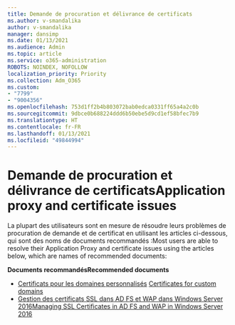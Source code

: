 ```yaml
---
title: Demande de procuration et délivrance de certificats
ms.author: v-smandalika
author: v-smandalika
manager: dansimp
ms.date: 01/13/2021
ms.audience: Admin
ms.topic: article
ms.service: o365-administration
ROBOTS: NOINDEX, NOFOLLOW
localization_priority: Priority
ms.collection: Adm_O365
ms.custom:
- "7799"
- "9004356"
ms.openlocfilehash: 753d1ff2b4b803072bab0edca0331ff65a4a2c0b
ms.sourcegitcommit: 9dbce0b688224ddd6b50ebe5d9cd1ef58bfec7b9
ms.translationtype: HT
ms.contentlocale: fr-FR
ms.lasthandoff: 01/13/2021
ms.locfileid: "49844994"
---
```

# <a name="application-proxy-and-certificate-issues"></a><span data-ttu-id="4fdd6-102">Demande de procuration et délivrance de certificats</span><span class="sxs-lookup"><span data-stu-id="4fdd6-102">Application proxy and certificate issues</span></span>

<span data-ttu-id="4fdd6-103">La plupart des utilisateurs sont en mesure de résoudre leurs problèmes de procuration de demande et de certificat en utilisant les articles ci-dessous, qui sont des noms de documents recommandés :</span><span class="sxs-lookup"><span data-stu-id="4fdd6-103">Most users are able to resolve their Application Proxy and certificate issues using the articles below, which are names of recommended documents:</span></span>

<span data-ttu-id="4fdd6-104">**Documents recommandés**</span><span class="sxs-lookup"><span data-stu-id="4fdd6-104">**Recommended documents**</span></span>

- <span data-ttu-id="4fdd6-105">[Certificats pour les domaines personnalisés](https://docs.microsoft.com/azure/active-directory/manage-apps/application-proxy-configure-custom-domain#certificates-for-custom-domains) </span><span class="sxs-lookup"><span data-stu-id="4fdd6-105">[Certificates for custom domains](https://docs.microsoft.com/azure/active-directory/manage-apps/application-proxy-configure-custom-domain#certificates-for-custom-domains)</span></span>
- [<span data-ttu-id="4fdd6-106">Gestion des certificats SSL dans AD FS et WAP dans Windows Server 2016</span><span class="sxs-lookup"><span data-stu-id="4fdd6-106">Managing SSL Certificates in AD FS and WAP in Windows Server 2016</span></span>](https://docs.microsoft.com/windows-server/identity/ad-fs/operations/manage-ssl-certificates-ad-fs-wap)


